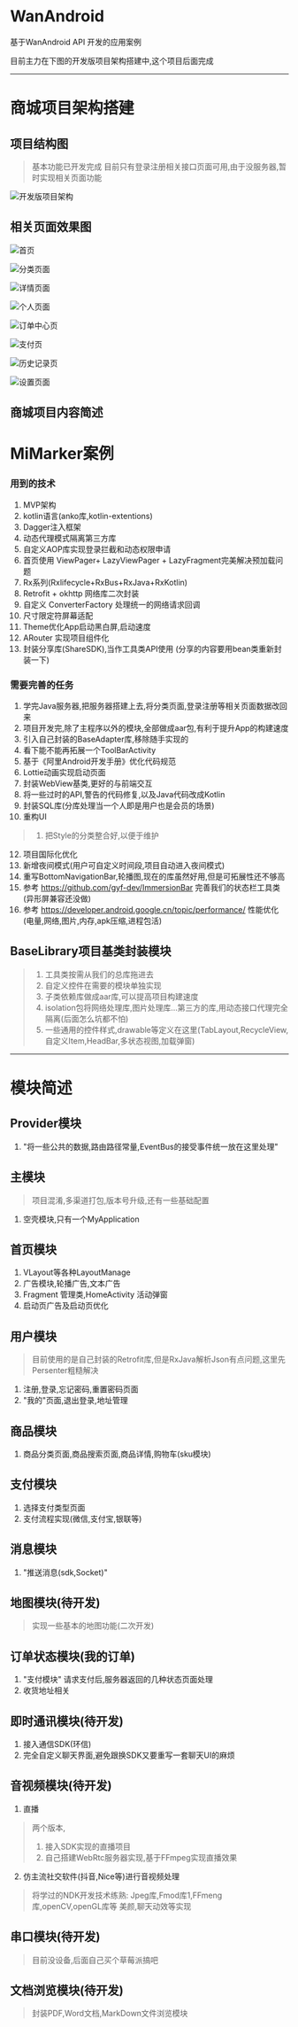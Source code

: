 # WanAndroid
基于WanAndroid API 开发的应用案例

目前主力在下图的开发版项目架构搭建中,这个项目后面完成

---

# 商城项目架构搭建

## 项目结构图

> 基本功能已开发完成
> 目前只有登录注册相关接口页面可用,由于没服务器,暂时实现相关页面功能

![开发版项目架构](https://github.com/guanjiayo/WanAndroid/blob/master/WanAndroid/pic/test.png)
 
 ## 相关页面效果图
 
![首页](https://github.com/guanjiayo/WanAndroid/blob/master/WanAndroid/pic/home.png)
 
![分类页面](https://github.com/guanjiayo/WanAndroid/blob/master/WanAndroid/pic/category.png)
 
![详情页面](https://github.com/guanjiayo/WanAndroid/blob/master/WanAndroid/pic/detail.png)

![个人页面](https://github.com/guanjiayo/WanAndroid/blob/master/WanAndroid/pic/me.png)

![订单中心页](https://github.com/guanjiayo/WanAndroid/blob/master/WanAndroid/pic/order.png)

![支付页](https://github.com/guanjiayo/WanAndroid/blob/master/WanAndroid/pic/pay.png)

![历史记录页](https://github.com/guanjiayo/WanAndroid/blob/master/WanAndroid/pic/search.png)

![设置页面](https://github.com/guanjiayo/WanAndroid/blob/master/WanAndroid/pic/setting.png)

## 商城项目内容简述

# MiMarker案例

### 用到的技术

1. MVP架构
2. kotlin语言(anko库,kotlin-extentions)
3. Dagger注入框架
4. 动态代理模式隔离第三方库
5. 自定义AOP库实现登录拦截和动态权限申请
6. 首页使用 ViewPager+ LazyViewPager + LazyFragment完美解决预加载问题
7. Rx系列(Rxlifecycle+RxBus+RxJava+RxKotlin)
8. Retrofit + okhttp 网络库二次封装
9. 自定义 ConverterFactory 处理统一的网络请求回调
10. 尺寸限定符屏幕适配
11. Theme优化App启动黑白屏,启动速度
12. ARouter 实现项目组件化
13. 封装分享库(ShareSDK),当作工具类API使用  (分享的内容要用bean类重新封装一下)

### 需要完善的任务
 1. 学完Java服务器,把服务器搭建上去,将分类页面,登录注册等相关页面数据改回来
 2. 项目开发完,除了主程序以外的模块,全部做成aar包,有利于提升App的构建速度
 3. 引入自己封装的BaseAdapter库,移除随手实现的
 4. 看下能不能再拓展一个ToolBarActivity
 5. 基于《阿里Android开发手册》优化代码规范
 6. Lottie动画实现启动页面
 7. 封装WebView基类,更好的与前端交互
 8. 将一些过时的API,警告的代码修复,以及Java代码改成Kotlin
 9. 封装SQL库(分库处理当一个人即是用户也是会员的场景)
 10. 重构UI
 > 1. 把Style的分类整合好,以便于维护

 12. 项目国际化优化
 12. 新增夜间模式(用户可自定义时间段,项目自动进入夜间模式)
 13. 重写BottomNavigationBar,轮播图,现在的库虽然好用,但是可拓展性还不够高
 14. 参考 https://github.com/gyf-dev/ImmersionBar 完善我们的状态栏工具类(异形屏兼容还没做)
 15. 参考 https://developer.android.google.cn/topic/performance/ 性能优化(电量,网络,图片,内存,apk压缩,进程包活)

##  BaseLibrary项目基类封装模块

> 1. 工具类按需从我们的总库拖进去
> 2. 自定义控件在需要的模块单独实现
> 3. 子类依赖库做成aar库,可以提高项目构建速度
> 4. isolation包将网络处理库,图片处理库...第三方的库,用动态接口代理完全隔离(后面怎么坑都不怕)
> 5. 一些通用的控件样式,drawable等定义在这里(TabLayout,RecycleView,自定义Item,HeadBar,多状态视图,加载弹窗)

---

# 模块简述

## Provider模块

1. "将一些公共的数据,路由路径常量,EventBus的接受事件统一放在这里处理"

## 主模块

> 项目混淆,多渠道打包,版本号升级,还有一些基础配置

1. 空壳模块,只有一个MyApplication

## 首页模块

1. VLayout等各种LayoutManage
2. 广告模块,轮播广告,文本广告
3. Fragment 管理类,HomeActivity 活动弹窗
4. 启动页广告及启动页优化


## 用户模块
> 目前使用的是自己封装的Retrofit库,但是RxJava解析Json有点问题,这里先Persenter粗糙解决

 1. 注册,登录,忘记密码,重置密码页面
 2. "我的"页面,退出登录,地址管理

## 商品模块

 1. 商品分类页面,商品搜索页面,商品详情,购物车(sku模块)

## 支付模块

 1. 选择支付类型页面
 2. 支付流程实现(微信,支付宝,银联等)

## 消息模块

 1. "推送消息(sdk,Socket)"

## 地图模块(待开发)

> 实现一些基本的地图功能(二次开发)


## 订单状态模块(我的订单)
 1. "支付模块" 请求支付后,服务器返回的几种状态页面处理
 2. 收货地址相关

## 即时通讯模块(待开发)

1. 接入通信SDK(环信)
2. 完全自定义聊天界面,避免跟换SDK又要重写一套聊天UI的麻烦


## 音视频模块(待开发)

1. 直播
> 两个版本,
> 1. 接入SDK实现的直播项目
> 2. 自己搭建WebRtc服务器实现,基于FFmpeg实现直播效果

2. 仿主流社交软件(抖音,Nice等)进行音视频处理
> 将学过的NDK开发技术练熟:
> Jpeg库,Fmod库1,FFmeng库,openCV,openGL库等
> 美颜,聊天动效等实现

## 串口模块(待开发)

> 目前没设备,后面自己买个草莓派搞吧


## 文档浏览模块(待开发)

> 封装PDF,Word文档,MarkDown文件浏览模块